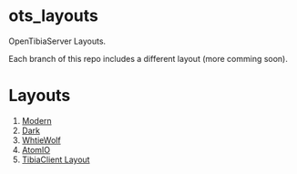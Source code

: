 # ots_layouts
OpenTibiaServer Layouts.

Each branch of this repo includes a different layout (more comming soon).


# Layouts
1. [Modern](https://github.com/idontreallywolf/ots_layouts/tree/modern_layout)
2. [Dark](https://github.com/idontreallywolf/ots_layouts/tree/dark_layout)
3. [WhtieWolf](https://github.com/idontreallywolf/ots_layouts/tree/whiteWolf)
4. [AtomIO](https://github.com/idontreallywolf/ots_layouts/tree/atomio_layout)
5. [TibiaClient Layout](https://github.com/idontreallywolf/ots_layouts/tree/TibiaClient_layout)
